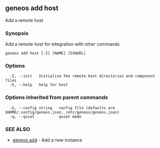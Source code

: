 ## geneos add host

Add a remote host

### Synopsis

Add a remote host for integration with other commands.

```
geneos add host [-I] [NAME] [SSHURL]
```

### Options

```
  -I, --init   Initialise the remote host directories and component files
  -h, --help   help for host
```

### Options inherited from parent commands

```
  -G, --config string   config file (defaults are $HOME/.config/geneos.json, /etc/geneos/geneos.json)
  -q, --quiet           quiet mode
```

### SEE ALSO

* [geneos add](geneos_add.md)	 - Add a new instance


